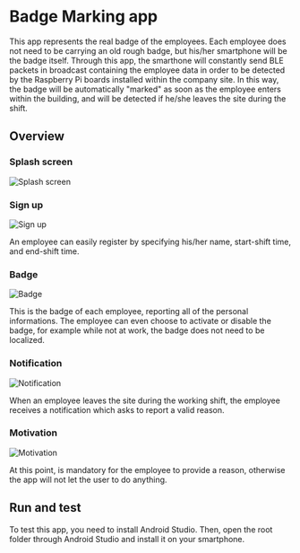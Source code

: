 # Badge Marking app

This app represents the real badge of the employees. Each employee does not need to be carrying an old rough badge, but his/her smartphone will be the badge itself. Through this app, the smarthone will constantly send BLE packets in broadcast containing the employee data in order to be detected by the Raspberry Pi boards installed within the company site. In this way, the badge will be automatically "marked" as soon as the employee enters within the building, and will be detected if he/she leaves the site during the shift.

## Overview

### Splash screen

![Splash screen](../admin-dashboard/src/assets/screenshots/scaled-app-1.jpg)

### Sign up

![Sign up](../admin-dashboard/src/assets/screenshots/scaled-app-2.jpg)

An employee can easily register by specifying his/her name, start-shift time, and end-shift time.

### Badge

![Badge](../admin-dashboard/src/assets/screenshots/scaled-app-3.jpg)

This is the badge of each employee, reporting all of the personal informations. The employee can even choose to activate or disable the badge, for example while not at work, the badge does not need to be localized.

### Notification

![Notification](../admin-dashboard/src/assets/screenshots/scaled-app-4.jpg)

When an employee leaves the site during the working shift, the employee receives a notification which asks to report a valid reason.

### Motivation

![Motivation](../admin-dashboard/src/assets/screenshots/scaled-app-5.jpg)

At this point, is mandatory for the employee to provide a reason, otherwise the app will not let the user to do anything.

## Run and test

To test this app, you need to install Android Studio. Then, open the root folder through Android Studio and install it on your smartphone.
